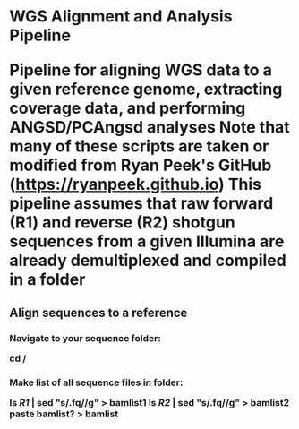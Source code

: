 <h1> WGS Alignment and Analysis Pipeline
  
Pipeline for aligning WGS data to a given reference genome, extracting coverage data, and performing ANGSD/PCAngsd analyses
Note that many of these scripts are taken or modified from Ryan Peek's GitHub (https://ryanpeek.github.io)
This pipeline assumes that raw forward (R1) and reverse (R2) shotgun sequences from a given Illumina are already demultiplexed and compiled in a folder

<h2> Align sequences to a reference

<h3> Navigate to your sequence folder: 

cd /<sequencefolder>

<h3> Make list of all sequence files in folder:

ls *R1* | sed "s/\.fq//g" > bamlist1
ls *R2* | sed "s/\.fq//g" > bamlist2
paste bamlist? > bamlist
